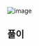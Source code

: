 ![image](https://user-images.githubusercontent.com/53857239/129111058-4b8bf376-38bc-48a4-bbed-a2d0ae84304d.png)

## 풀이




